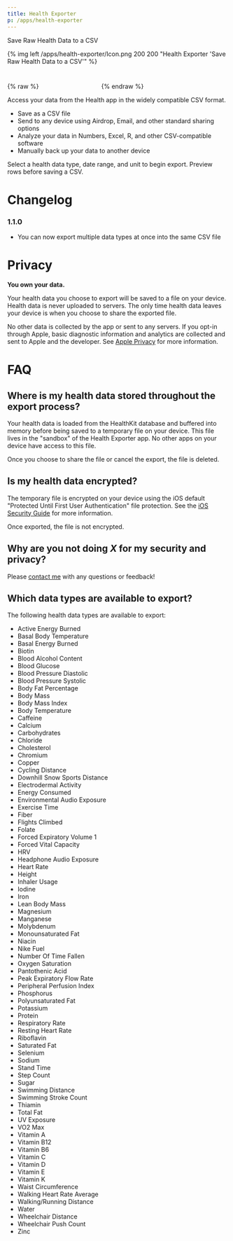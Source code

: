 ```yaml
---
title: Health Exporter
p: /apps/health-exporter
---
```


Save Raw Health Data to a CSV

{% img left /apps/health-exporter/Icon.png 200 200 "Health Exporter 'Save Raw Health Data to a CSV'" %}

{% raw %}
<a href="https://apps.apple.com/app/apple-store/id1487982065?pt=1329993&ct=codyhatfield.me&mt=8" style="display:inline-block;overflow:hidden;background:url(https://linkmaker.itunes.apple.com/en-us/badge-lrg.svg?releaseDate=2019-11-26&kind=iossoftware&bubble=ios_apps) no-repeat;width:135px;height:40px;"></a>
{% endraw %}

Access your data from the Health app in the widely compatible CSV format.

* Save as a CSV file
* Send to any device using Airdrop, Email, and other standard sharing options
* Analyze your data in Numbers, Excel, R, and other CSV-compatible software
* Manually back up your data to another device

Select a health data type, date range, and unit to begin export. Preview rows before saving a CSV.

# Changelog

### 1.1.0
* You can now export multiple data types at once into the same CSV file

# Privacy

**You own your data.**

Your health data you choose to export will be saved to a file on your device. Health data is never uploaded to servers. The only time health data leaves your device is when you choose to share the exported file.

No other data is collected by the app or sent to any servers. If you opt-in through Apple, basic diagnostic information and analytics are collected and sent to Apple and the developer. See [Apple Privacy](https://www.apple.com/privacy/control/) for more information.

# FAQ

## Where is my health data stored throughout the export process?

Your health data is loaded from the HealthKit database and buffered into memory before being saved to a temporary file on your device. This file lives in the "sandbox" of the Health Exporter app. No other apps on your device have access to this file.

Once you choose to share the file or cancel the export, the file is deleted.

## Is my health data encrypted?

The temporary file is encrypted on your device using the iOS default "Protected Until First User Authentication" file protection. See the [iOS Security Guide](https://www.apple.com/business/docs/site/iOS_Security_Guide.pdf) for more information.

Once exported, the file is not encrypted.

## Why are you not doing *X* for my security and privacy?

Please [contact me](mailto:cody.hatfield@me.com) with any questions or feedback!

## Which data types are available to export?

The following health data types are available to export:

* Active Energy Burned
* Basal Body Temperature
* Basal Energy Burned
* Biotin
* Blood Alcohol Content
* Blood Glucose
* Blood Pressure Diastolic
* Blood Pressure Systolic
* Body Fat Percentage
* Body Mass
* Body Mass Index
* Body Temperature
* Caffeine
* Calcium
* Carbohydrates
* Chloride
* Cholesterol
* Chromium
* Copper
* Cycling Distance
* Downhill Snow Sports Distance
* Electrodermal Activity
* Energy Consumed
* Environmental Audio Exposure
* Exercise Time
* Fiber
* Flights Climbed
* Folate
* Forced Expiratory Volume 1
* Forced Vital Capacity
* HRV
* Headphone Audio Exposure
* Heart Rate
* Height
* Inhaler Usage
* Iodine
* Iron
* Lean Body Mass
* Magnesium
* Manganese
* Molybdenum
* Monounsaturated Fat
* Niacin
* Nike Fuel
* Number Of Time Fallen
* Oxygen Saturation
* Pantothenic Acid
* Peak Expiratory Flow Rate
* Peripheral Perfusion Index
* Phosphorus
* Polyunsaturated Fat
* Potassium
* Protein
* Respiratory Rate
* Resting Heart Rate
* Riboflavin
* Saturated Fat
* Selenium
* Sodium
* Stand Time
* Step Count
* Sugar
* Swimming Distance
* Swimming Stroke Count
* Thiamin
* Total Fat
* UV Exposure
* VO2 Max
* Vitamin A
* Vitamin B12
* Vitamin B6
* Vitamin C
* Vitamin D
* Vitamin E
* Vitamin K
* Waist Circumference
* Walking Heart Rate Average
* Walking/Running Distance
* Water
* Wheelchair Distance
* Wheelchair Push Count
* Zinc
